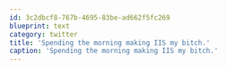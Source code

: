```yaml
---
id: 3c2dbcf8-767b-4695-83be-ad662f5fc269
blueprint: text
category: twitter
title: 'Spending the morning making IIS my bitch.'
caption: 'Spending the morning making IIS my bitch.'
---
```

